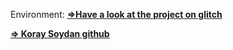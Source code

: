Environment:
**<a href="https://flaxen-alive-litter.glitch.me/" target="_blank" rel="noreferrer noopener">&DoubleRightArrow;Have a look at the project on glitch</a>**

**<a href="https://github.com/cory-sydn/">&DoubleRightArrow; Koray Soydan github</a>**